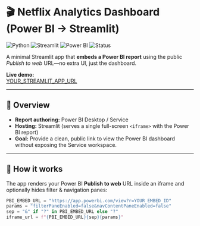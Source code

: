 # 🎬 Netflix Analytics Dashboard (Power BI → Streamlit)

![Python](https://img.shields.io/badge/Python-3.10%2B-blue)
![Streamlit](https://img.shields.io/badge/App-Streamlit-informational)
![Power BI](https://img.shields.io/badge/Report-Power%20BI-orange)
![Status](https://img.shields.io/badge/Status-Live-brightgreen)

A minimal Streamlit app that **embeds a Power BI report** using the public *Publish to web* URL—no extra UI, just the dashboard.

**Live demo:**  
[YOUR_STREAMLIT_APP_URL](https://netflix-analytics-dashboard-78z9dst6b4nsdjte6kvrmg.streamlit.app/)

---

## 🔎 Overview
- **Report authoring:** Power BI Desktop / Service  
- **Hosting:** Streamlit (serves a single full-screen `<iframe>` with the Power BI report)  
- **Goal:** Provide a clean, public link to view the Power BI dashboard without exposing the Service workspace.

---

## 🧱 How it works
The app renders your Power BI **Publish to web** URL inside an iframe and optionally hides filter & navigation panes:

```python
PBI_EMBED_URL = "https://app.powerbi.com/view?r=YOUR_EMBED_ID"
params = "filterPaneEnabled=false&navContentPaneEnabled=false"
sep = "&" if "?" in PBI_EMBED_URL else "?"
iframe_url = f"{PBI_EMBED_URL}{sep}{params}"

